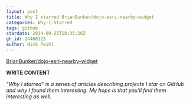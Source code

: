 ```yaml
---
layout: post
title: Why I starred BrianBunker/dojo-esri-nearby-widget
categories: Why-I-Starred
tags: github
stardate: 2014-09-25T18:35:26Z
gh_id: 24466325
author: Nick Peihl
---
```


[BrianBunker/dojo-esri-nearby-widget](https://github.com/BrianBunker/dojo-esri-nearby-widget)

**WRITE CONTENT**

*"Why I starred" is a series of articles describing projects I star on GitHub and why I found them interesting. My hope is that you'll find them interesting as well.*

